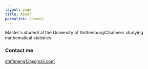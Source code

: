 ```yaml
---
layout: page
title: About
permalink: /about/
---
```


Master's student at the University of Gothenburg/Chalmers studying mathematical statistics.

### Contact me

[stefaneng13@gmail.com](mailto:stefaneng13@gmail.com)
